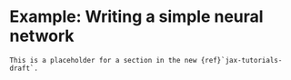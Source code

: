 # Example: Writing a simple neural network

<!--* freshness: { reviewed: '2024-05-03' } *-->

```{note}
This is a placeholder for a section in the new {ref}`jax-tutorials-draft`.
```
